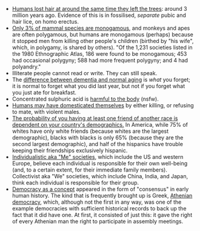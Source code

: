 - [Humans lost hair at around the same time they left the trees](https://www.youtube.com/watch?v=_1Ra1IX1aPY): around 3 million years ago. Evidence of this is in fossilised, *separate* pubic and hair lice, on homo erectus.
- [Only 3% of mammal species are monogamous](https://www.independent.co.uk/news/science/humans-evolved-monogamous-relationships-to-stop-men-killing-rivals-babies-says-study-8737095.html), and monkeys and apes are often polygamous, but humans are monogamous (perhaps) because it stopped men from killing other people's children (birthed by "his wife", which, in polygamy, is shared by others). "Of the 1,231 societies listed in the 1980 Ethnographic Atlas, 186 were found to be monogamous; 453 had occasional polygyny; 588 had more frequent polygyny; and 4 had polyandry."
- Illiterate people cannot read or write. They can still speak.
- The [difference between dementia and normal aging](http://alzheimer.ca/en/Home/About-dementia/What-is-dementia/Normal-aging-vs-dementia) is _what_ you forget; it is normal to forget what you did last year, but not if you forget what you just ate for breakfast.
- Concentrated sulphuric acid is [harmful to the body](https://imgur.com/a/g3poy) (nsfw).
- [Humans may have domesticated themselves](https://www.theatlantic.com/magazine/archive/2019/03/how-humans-tamed-themselves/580447/) by either killing, or refusing to mate, with violent males.
- [The probability of you having at least one friend of another race is dependent on your country's demographics.](https://www.youtube.com/watch?v=qaPQN0aW47I) In America, while 75% of whites have only white friends (because whites are the largest demographic), blacks with blacks is only 65% (because they are the second largest demographic), and half of the hispanics have trouble keeping their friendships exclusively hispanic.
- [Individualistic aka "Me" societies](https://www.youtube.com/watch?v=78haKZhEqcg), which include the US and western Europe, believe each individual is responsible for their own well-being (and, to a certain extent, for their immediate family members). Collectivist aka "We" societies, which include China, India, and Japan, think each individual is responsible for their group.
- [Democracy as a concept](https://en.wikipedia.org/wiki/History_of_democracy) appeared in the form of "consensus" in early human history. The kind that is frequently brought up is Greek, [Athenian democracy](https://en.wikipedia.org/wiki/Athenian_democracy), which, although not the first in any way, was one of the example democracies with sufficient historical records to back up the fact that it did have one. At first, it consisted of just this: it gave the right of every Athenian man the right to participate in assembly meetings.
